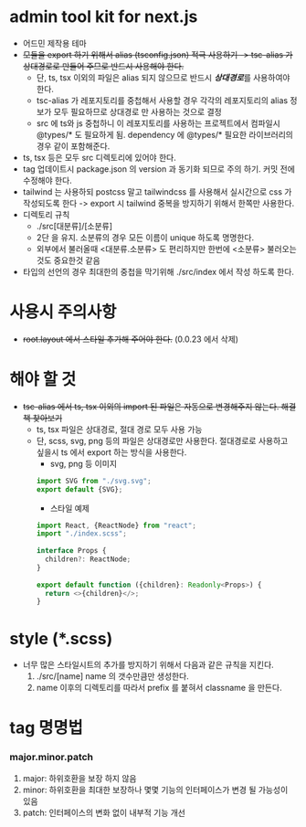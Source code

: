 # admin tool kit for next.js

* 어드민 제작용 테마
* ~~모듈을 export 하기 위해서 alias (tsconfig.json) 적극 사용하기 -> tsc-alias 가 상대경로로 만들어 주므로 반드시 사용해야 한다.~~
    * 단, ts, tsx 이외의 파일은 alias 되지 않으므로 반드시 ***상대경로***를 사용하여야 한다.
    * tsc-alias 가 레포지토리를 중첩해서 사용할 경우 각각의 레포지토리의 alias 정보가 모두 필요하므로 상대경로 만 사용하는 것으로 결정
    * src 에 ts와 js 중첩하니 이 레포지토리를 사용하는 프로젝트에서 컴파일시 @types/* 도 필요하게 됨. dependency 에 @types/* 필요한 라이브러리의 경우 같이 포함해준다.
* ts, tsx 등은 모두 src 디렉토리에 있어야 한다.
* tag 업데이트시 package.json 의 version 과 동기화 되므로 주의 하기. 커밋 전에 수정해야 한다.
* tailwind 는 사용하되 postcss 말고 tailwindcss 를 사용해서 실시간으로 css 가 작성되도록 한다
  -> export 시 tailwind 중복을 방지하기 위해서 한쪽만 사용한다.
* 디렉토리 규칙
    * ./src[대분류]/[소분류]
    * 2단 을 유지. 소분류의 경우 모든 이름이 unique 하도록 명명한다.
    * 외부에서 불러올때 <대분류.소분류> 도 편리하지만 한번에 <소분류> 불러오는 것도 중요한것 같음
* 타입의 선언의 경우 최대한의 중첩을 막기위해 ./src/index 에서 작성 하도록 한다.

# 사용시 주의사항

* ~~root.layout 에서 스타일 추가해 주어야 한다.~~ (0.0.23 에서 삭제)

# 해야 할 것

* ~~tsc-alias 에서 ts, tsx 이외의 import 된 파일은 자동으로 변경해주지 않는다. 해결책 찾아보기~~
    * ts, tsx 파일은 상대경로, 절대 경로 모두 사용 가능
    * 단, scss, svg, png 등의 파일은 상대경로만 사용한다. 절대경로로 사용하고 싶을시 ts 에서 export 하는 방식을 사용한다.
        * svg, png 등 이미지
      ~~~typescript jsx
      import SVG from "./svg.svg";
      export default {SVG};
      ~~~
        * 스타일 예제
      ~~~typescript jsx
      import React, {ReactNode} from "react";
      import "./index.scss";
        
      interface Props {
        children?: ReactNode;
      }
        
      export default function ({children}: Readonly<Props>) {
        return <>{children}</>;
      }
      ~~~

# style (*.scss)

* 너무 많은 스타일시트의 추가를 방지하기 위해서 다음과 같은 규칙을 지킨다.
    1. ./src/[name] name 의 갯수만큼만 생성한다.
    2. name 이후의 디렉토리를 따라서 prefix 를 붙혀서 classname 을 만든다.

# tag 명명법

### major.minor.patch

1. major: 하위호환을 보장 하지 않음
2. minor: 하위호환을 최대한 보장하나 몇몇 기능의 인터페이스가 변경 될 가능성이 있음
3. patch: 인터페이스의 변화 없이 내부적 기능 개선 